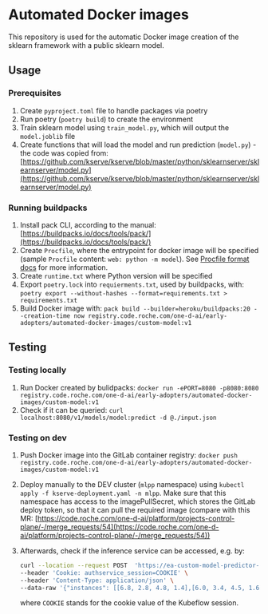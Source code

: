 # Automated Docker images

This repository is used for the automatic Docker image creation of the sklearn framework with a public sklearn model.

## Usage

### Prerequisites

1. Create `pyproject.toml` file to handle packages via poetry
2. Run poetry (`poetry build`) to create the environment
3. Train sklearn model using `train_model.py`, which will output the `model.joblib` file
4. Create functions that will load the model and run prediction (`model.py`) - the code was copied from: [https://github.com/kserve/kserve/blob/master/python/sklearnserver/sklearnserver/model.py](https://github.com/kserve/kserve/blob/master/python/sklearnserver/sklearnserver/model.py)

### Running buildpacks

1. Install pack CLI, according to the manual: [https://buildpacks.io/docs/tools/pack/](https://buildpacks.io/docs/tools/pack/)
2. Create `Procfile`, where the entrypoint for docker image will be specified (sample `Procfile` content: `web: python -m model`). See [Procfile format docs](https://devcenter.heroku.com/articles/procfile#procfile-format) for more information.
3. Create `runtime.txt` where Python version will be specified
4. Export `poetry.lock` into `requierments.txt`, used by buildpacks, with: `poetry export --without-hashes --format=requirements.txt > requirements.txt`
5. Build Docker image with: `pack build --builder=heroku/buildpacks:20 --creation-time now registry.code.roche.com/one-d-ai/early-adopters/automated-docker-images/custom-model:v1`

## Testing

### Testing locally

1. Run Docker created by bulidpacks: `docker run -ePORT=8080 -p8080:8080 registry.code.roche.com/one-d-ai/early-adopters/automated-docker-images/custom-model:v1`
2. Check if it can be queried: `curl localhost:8080/v1/models/model:predict -d @./input.json`

### Testing on dev

1. Push Docker image into the GitLab container registry: `docker push registry.code.roche.com/one-d-ai/early-adopters/automated-docker-images/custom-model:v1`
2. Deploy manually to the DEV cluster (`mlpp` namespace) using `kubectl apply -f kserve-deployment.yaml -n mlpp`. Make sure that this namespace has access to the imagePullSecret, which stores the GitLab deploy token, so that it can pull the required image (compare with this MR: [https://code.roche.com/one-d-ai/platform/projects-control-plane/-/merge_requests/54](https://code.roche.com/one-d-ai/platform/projects-control-plane/-/merge_requests/54))
3. Afterwards, check if the inference service can be accessed, e.g. by:

    ```bash
    curl --location --request POST  'https://ea-custom-model-predictor-default.mlpp.inference.kubeflow.dev.pred-mlops.roche.com/v1/models/model:predict' \
    --header 'Cookie: authservice_session=COOKIE' \
    --header 'Content-Type: application/json' \
    --data-raw '{"instances": [[6.8, 2.8, 4.8, 1.4],[6.0, 3.4, 4.5, 1.6]]}'
    ```

    where `COOKIE` stands for the cookie value of the Kubeflow session.

